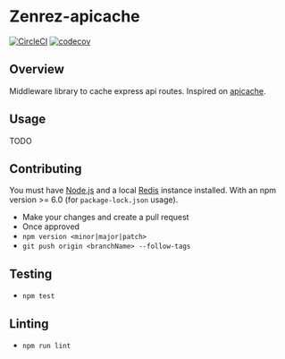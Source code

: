 # Zenrez-apicache
[![CircleCI](https://circleci.com/gh/Zenrez/zenrez-apicache/tree/master.svg?style=svg&circle-token=fe9bc11f9a36ac9f214fb7edb60166ab7400e6d7)](https://circleci.com/gh/Zenrez/zenrez-apicache/tree/master)
[![codecov](https://codecov.io/gh/Zenrez/zenrez-apicache/branch/master/graph/badge.svg?token=kxUOuwrUtQ)](https://codecov.io/gh/Zenrez/zenrez-apicache)


## Overview

Middleware library to cache express api routes. Inspired on [apicache](https://github.com/kwhitley/apicache/tree/49ecb08c184fe28c65ca7d7738bde427722c55a6).

## Usage

TODO

## Contributing
You must have [Node.js](https://nodejs.org/) and a local [Redis](https://hub.docker.com/_/redis/) instance installed. With an npm version >= 6.0 (for `package-lock.json` usage).

* Make your changes and create a pull request
* Once approved
* `npm version <minor|major|patch>`
* `git push origin <branchName> --follow-tags`

## Testing
* `npm test`

## Linting
* `npm run lint`

